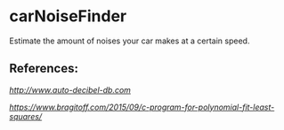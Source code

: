 # carNoiseFinder

Estimate the amount of noises your car makes at a certain speed.

## References:

*http://www.auto-decibel-db.com* 

*https://www.bragitoff.com/2015/09/c-program-for-polynomial-fit-least-squares/*
